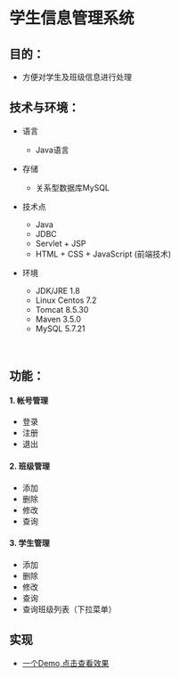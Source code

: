 # 学生信息管理系统                                                                                               ​                                                                                                    

## 目的：

* 方便对学生及班级信息进行处理

## 技术与环境：                                                                                                  

- 语言
  - Java语言

- 存储
  - 关系型数据库MySQL

- 技术点
  -  Java
  - JDBC
  - Servlet + JSP
  - HTML + CSS + JavaScript (前端技术)     
- 环境
  - JDK/JRE 1.8
  - Linux Centos 7.2
  - Tomcat 8.5.30
  - Maven 3.5.0
  - MySQL 5.7.21

​    

## 功能：

#### 1. 帐号管理                                                                                                 

* 登录
* 注册
* 退出

#### 2. 班级管理                                                                                                

* 添加
* 删除
* 修改
* 查询

#### 3. 学生管理                                                                                                

* 添加
* 删除
* 修改
* 查询
* 查询班级列表（下拉菜单）



## 实现

* [一个Demo,点击查看效果](http://39.107.67.167:8080/)



 




